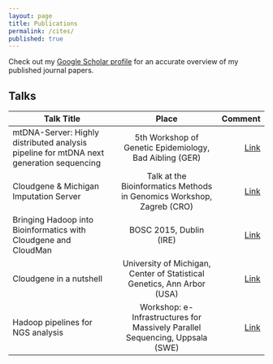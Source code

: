 ```yaml
---
layout: page
title: Publications
permalink: /cites/
published: true
---
```


Check out my [Google Scholar profile](https://scholar.google.at/citations?user=xx6B8OUAAAAJ&hl=de) for an accurate overview of my published journal papers.

## Talks

| Talk Title        | Place           | Comment  |
| ------------- |:-------------:| -----:|
| mtDNA-Server: Highly distributed analysis pipeline for mtDNA next generation sequencing   | 5th Workshop of Genetic Epidemiology, Bad Aibling (GER) | [Link](http://seppinho.github.io/uploads/Scientific_Program_BadAibling.pdf) |
| Cloudgene & Michigan Imputation Server    | Talk at the Bioinformatics Methods in Genomics Workshop, Zagreb (CRO)      |   [Link](https://wiki.galaxyproject.org/News/WorkshopZagreb201503) |
| Bringing Hadoop into Bioinformatics with Cloudgene and CloudMan | BOSC 2015, Dublin (IRE)     |   [Link](http://www.open-bio.org/wiki/BOSC_2015) |
| Cloudgene in a nutshell | University of Michigan, Center of Statistical Genetics, Ann Arbor (USA)     |  [Link](http://csg.sph.umich.edu/abecasis) |
| Hadoop pipelines for NGS analysis | Workshop: e-Infrastructures for Massively Parallel Sequencing, Uppsala (SWE)     |  [Link](http://www.scilifelab.se/events/workshop-e-infrastructures-for-massively-parallel-sequencing/) |

